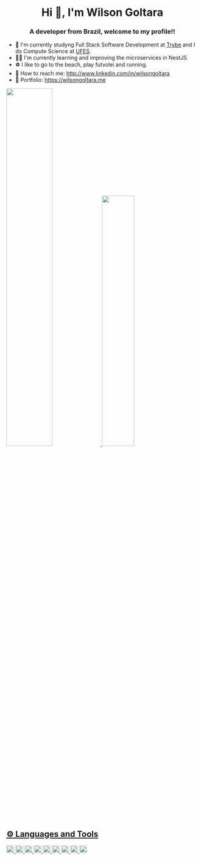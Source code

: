 ### <h1 align="center">Hi 👋, I'm Wilson Goltara</h1>

<h3 align="center">A developer from Brazil, welcome to my profile!!</h3>

- 🏫 I'm currently studyng Full Stack Software Development at <a href="https://betrybe.com" target="_blank">Trybe</a> and I do Compute Science at <a href="https://www.ufes.br/" target="_blank">UFES</a>.
- 🧑‍💻 I'm currently learning and improving the microservices in NestJS
- ⚽ I like to go to the beach, play futvolei and running. 
- 📩 How to reach me: http://www.linkedin.com/in/wilsongoltara
- 📩 Portfolio: https://wilsongoltara.me

 <div display="inline">
  <a href="https://github.com/wilsongoltara">
  <img width="49%" src="https://github-readme-stats-wg.vercel.app/api?username=wilsongoltara&show_icons=true&theme=dark" />
  <img width="41%" src="https://github-readme-stats-wg.vercel.app/api/top-langs?username=wilsongoltara&show_icons=true&theme=dark&layout=compact"/>
 </div>
 
## ⚙️ Languages and Tools
<div>
  <img height='20px' src="https://img.shields.io/badge/-React-blue?style=for-the-badge&logo=React&logoColor=white">
  <img height='20px' src="https://img.shields.io/badge/-TypeScript-blue?style=for-the-badge&logo=typescript&logoColor=white">
  <img height='20px' src="https://img.shields.io/badge/-Tailwind-black?style=for-the-badge&logo=TailwindCSS&logoColor=white">
  <img height='20px' src="https://img.shields.io/badge/-NodeJS-brightgreen?style=for-the-badge&logo=node.js&logoColor=white">
  <img height='20px' src="https://img.shields.io/badge/-Redux-purple?style=for-the-badge&logo=redux&logoColor=white">
  <img height='20px' src="https://img.shields.io/badge/-Jest-red?style=for-the-badge&logo=jest&logoColor=white">
  <img height='20px' src="https://img.shields.io/badge/-MySQL-blue?style=for-the-badge&logo=mysql&logoColor=white">
  <img height='20px' src="https://img.shields.io/badge/-Git-orange?style=for-the-badge&logo=git&logoColor=white">
  <img height='20px' src="https://img.shields.io/badge/-Python-green?style=for-the-badge&logo=python&logoColor=white">
</div>
</br>
